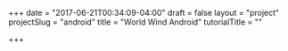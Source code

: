 +++
date = "2017-06-21T00:34:09-04:00"
draft = false
layout = "project"
projectSlug = "android"
title = "World Wind Android"
tutorialTitle = ""

+++

